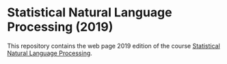 # Statistical Natural Language Processing (2019)
This repository contains the web page
2019 edition of the course
[Statistical Natural Language Processing](https://snlp2019.github.io).
